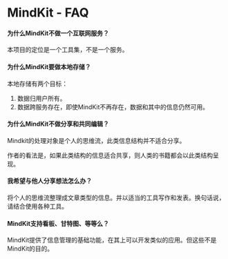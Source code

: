 # MindKit - FAQ



#### 为什么MindKit不做一个互联网服务？

本项目的定位是一个工具集，不是一个服务。

#### 为什么MindKit要做本地存储？

本地存储有两个目标：

1. 数据归用户所有。
2. 数据跨服务存在，即使MindKit不再存在，数据和其中的信息仍然可用。

#### 为什么MindKit不做分享和共同编辑？

Mindkit的处理对象是个人的思维流，此类信息结构并不适合分享。

作者的看法是，如果此类结构的信息适合共享，则人类的书籍都会以此类结构呈现。

#### 我希望与他人分享想法怎么办？

将个人的思维流整理成文章类型的信息。并以适当的工具写作和发表。换句话说，请结合使用各种工具。

#### MindKit支持看板、甘特图、等等么？

MindKit提供了信息管理的基础功能，在其上可以开发类似的应用。但这些不是MindKit的目的。

